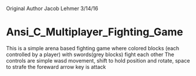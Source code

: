 Original Author Jacob Lehmer 
3/14/16 
# Ansi_C_Multiplayer_Fighting_Game
This is a simple arena based fighting game where colored blocks (each controlled by a player) with swords(grey blocks) fight each other
The controls are simple wasd movement, shift to hold position and rotate, space to strafe the foreward arrow key is attack
